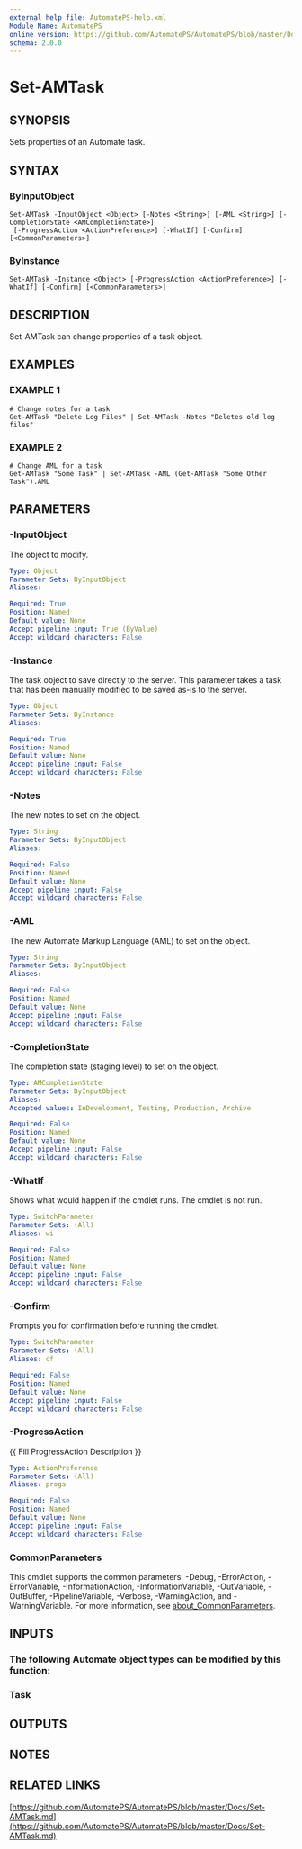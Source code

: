 ```yaml
---
external help file: AutomatePS-help.xml
Module Name: AutomatePS
online version: https://github.com/AutomatePS/AutomatePS/blob/master/Docs/Set-AMTask.md
schema: 2.0.0
---
```


# Set-AMTask

## SYNOPSIS
Sets properties of an Automate task.

## SYNTAX

### ByInputObject
```
Set-AMTask -InputObject <Object> [-Notes <String>] [-AML <String>] [-CompletionState <AMCompletionState>]
 [-ProgressAction <ActionPreference>] [-WhatIf] [-Confirm] [<CommonParameters>]
```

### ByInstance
```
Set-AMTask -Instance <Object> [-ProgressAction <ActionPreference>] [-WhatIf] [-Confirm] [<CommonParameters>]
```

## DESCRIPTION
Set-AMTask can change properties of a task object.

## EXAMPLES

### EXAMPLE 1
```
# Change notes for a task
Get-AMTask "Delete Log Files" | Set-AMTask -Notes "Deletes old log files"
```

### EXAMPLE 2
```
# Change AML for a task
Get-AMTask "Some Task" | Set-AMTask -AML (Get-AMTask "Some Other Task").AML
```

## PARAMETERS

### -InputObject
The object to modify.

```yaml
Type: Object
Parameter Sets: ByInputObject
Aliases:

Required: True
Position: Named
Default value: None
Accept pipeline input: True (ByValue)
Accept wildcard characters: False
```

### -Instance
The task object to save directly to the server. 
This parameter takes a task that has been manually modified to be saved as-is to the server.

```yaml
Type: Object
Parameter Sets: ByInstance
Aliases:

Required: True
Position: Named
Default value: None
Accept pipeline input: False
Accept wildcard characters: False
```

### -Notes
The new notes to set on the object.

```yaml
Type: String
Parameter Sets: ByInputObject
Aliases:

Required: False
Position: Named
Default value: None
Accept pipeline input: False
Accept wildcard characters: False
```

### -AML
The new Automate Markup Language (AML) to set on the object.

```yaml
Type: String
Parameter Sets: ByInputObject
Aliases:

Required: False
Position: Named
Default value: None
Accept pipeline input: False
Accept wildcard characters: False
```

### -CompletionState
The completion state (staging level) to set on the object.

```yaml
Type: AMCompletionState
Parameter Sets: ByInputObject
Aliases:
Accepted values: InDevelopment, Testing, Production, Archive

Required: False
Position: Named
Default value: None
Accept pipeline input: False
Accept wildcard characters: False
```

### -WhatIf
Shows what would happen if the cmdlet runs.
The cmdlet is not run.

```yaml
Type: SwitchParameter
Parameter Sets: (All)
Aliases: wi

Required: False
Position: Named
Default value: None
Accept pipeline input: False
Accept wildcard characters: False
```

### -Confirm
Prompts you for confirmation before running the cmdlet.

```yaml
Type: SwitchParameter
Parameter Sets: (All)
Aliases: cf

Required: False
Position: Named
Default value: None
Accept pipeline input: False
Accept wildcard characters: False
```

### -ProgressAction
{{ Fill ProgressAction Description }}

```yaml
Type: ActionPreference
Parameter Sets: (All)
Aliases: proga

Required: False
Position: Named
Default value: None
Accept pipeline input: False
Accept wildcard characters: False
```

### CommonParameters
This cmdlet supports the common parameters: -Debug, -ErrorAction, -ErrorVariable, -InformationAction, -InformationVariable, -OutVariable, -OutBuffer, -PipelineVariable, -Verbose, -WarningAction, and -WarningVariable. For more information, see [about_CommonParameters](http://go.microsoft.com/fwlink/?LinkID=113216).

## INPUTS

### The following Automate object types can be modified by this function:
### Task
## OUTPUTS

## NOTES

## RELATED LINKS

[https://github.com/AutomatePS/AutomatePS/blob/master/Docs/Set-AMTask.md](https://github.com/AutomatePS/AutomatePS/blob/master/Docs/Set-AMTask.md)

